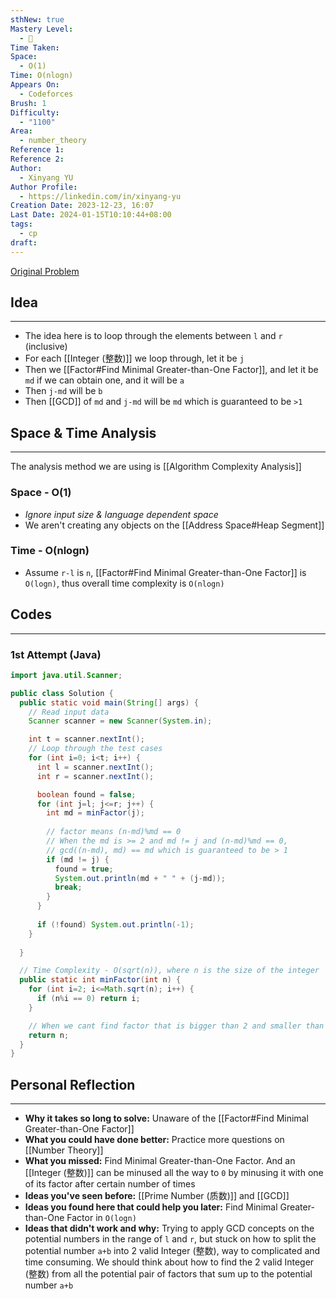 ```yaml
---
sthNew: true
Mastery Level:
  - 📕
Time Taken: 
Space:
  - O(1)
Time: O(nlogn)
Appears On:
  - Codeforces
Brush: 1
Difficulty:
  - "1100"
Area:
  - number_theory
Reference 1: 
Reference 2: 
Author:
  - Xinyang YU
Author Profile:
  - https://linkedin.com/in/xinyang-yu
Creation Date: 2023-12-23, 16:07
Last Date: 2024-01-15T10:10:44+08:00
tags:
  - cp
draft: 
---
```

[Original Problem](https://codeforces.com/contest/1872/problem/C)
## Idea
---
- The idea here is to loop through the elements between `l` and `r` (inclusive)
- For each [[Integer (整数)]] we loop through, let it be `j`
- Then we [[Factor#Find Minimal Greater-than-One Factor]], and let it be `md` if we can obtain one, and it will be `a`
- Then `j-md` will be `b`
- Then [[GCD]] of `md` and `j-md` will be `md` which is guaranteed to be `>1`


## Space & Time Analysis
---
The analysis method we are using is [[Algorithm Complexity Analysis]]
### Space - O(1)
- *Ignore input size & language dependent space*
- We aren't creating any objects on the [[Address Space#Heap Segment]]
### Time - O(nlogn)
- Assume `r-l` is `n`, [[Factor#Find Minimal Greater-than-One Factor]] is `O(logn)`, thus overall time complexity is `O(nlogn)`
 

## Codes
---
### 1st Attempt (Java)
```java
import java.util.Scanner;

public class Solution {
  public static void main(String[] args) {
    // Read input data
    Scanner scanner = new Scanner(System.in);

    int t = scanner.nextInt();
    // Loop through the test cases
    for (int i=0; i<t; i++) {
      int l = scanner.nextInt();
      int r = scanner.nextInt();

      boolean found = false;
      for (int j=l; j<=r; j++) {
        int md = minFactor(j);
        
        // factor means (n-md)%md == 0
        // When the md is >= 2 and md != j and (n-md)%md == 0,  
        // gcd((n-md), md) == md which is guaranteed to be > 1
        if (md != j) {
          found = true;
          System.out.println(md + " " + (j-md));
          break;
        }
      }
      
      if (!found) System.out.println(-1);
    }
    
  }

  // Time Complexity - O(sqrt(n)), where n is the size of the integer
  public static int minFactor(int n) {
    for (int i=2; i<=Math.sqrt(n); i++) {
      if (n%i == 0) return i;
    }

    // When we cant find factor that is bigger than 2 and smaller than n
    return n;
  }
}
```

## Personal Reflection
---
- **Why it takes so long to solve:** Unaware of the [[Factor#Find Minimal Greater-than-One Factor]]
- **What you could have done better:** Practice more questions on [[Number Theory]]
- **What you missed:** Find Minimal Greater-than-One Factor. And an [[Integer (整数)]] can be minused all the way to `0` by minusing it with one of its factor after certain number of times 
- **Ideas you've seen before:** [[Prime Number (质数)]] and [[GCD]]
- **Ideas you found here that could help you later:** Find Minimal Greater-than-One Factor in `O(logn)`
- **Ideas that didn't work and why:** Trying to apply GCD concepts on the potential numbers in the range of `l` and `r`, but stuck on how to split the potential number `a+b` into 2 valid Integer (整数), way to complicated and time consuming. We should think about how to find the 2 valid Integer (整数) from all the potential pair of factors that sum up to the potential number `a+b`